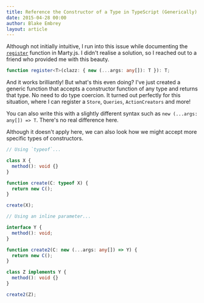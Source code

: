 ```yaml
---
title: Reference the Constructor of a Type in TypeScript (Generically)
date: 2015-04-28 00:00
author: Blake Embrey
layout: article
---
```


Although not initially intuitive, I run into this issue while documenting the [`register`](http://martyjs.org/api/registry/index.html#register) function in Marty.js. I didn't realise a solution, so I reached out to a friend who provided me with this beauty.

```ts
function register<T>(clazz: { new (...args: any[]): T }): T;
```

And it works brilliantly! But what's this even doing? I've just created a generic function that accepts a constructor function of any type and returns that type. No need to do type coercion. It turned out perfectly for this situation, where I can register a `Store`, `Queries`, `ActionCreators` and more!

You can also write this with a slightly different syntax such as `new (...args: any[]) => T`. There's no real difference here.

Although it doesn't apply here, we can also look how we might accept more specific types of constructors.

```ts
// Using `typeof`...

class X {
  method(): void {}
}

function create(C: typeof X) {
  return new C();
}

create(X);

// Using an inline parameter...

interface Y {
  method(): void;
}

function create2(C: new (...args: any[]) => Y) {
  return new C();
}

class Z implements Y {
  method(): void {}
}

create2(Z);
```
